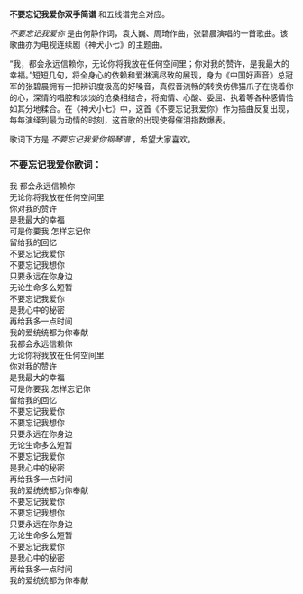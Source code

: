

**不要忘记我爱你双手简谱** 和五线谱完全对应。

_不要忘记我爱你_ 是由何静作词，袁大巍、周琦作曲，张碧晨演唱的一首歌曲。该歌曲亦为电视连续剧《神犬小七》的主题曲。

“我，都会永远信赖你，无论你将我放在任何空间里；你对我的赞许，是我最大的幸福。”短短几句，将全身心的依赖和爱淋漓尽致的展现，身为《中国好声音》总冠军的张碧晨拥有一把辨识度极高的好嗓音，真假音流畅的转换仿佛猫爪子在挠着你的心，深情的唱腔和淡淡的沧桑相结合，将痴情、心酸、委屈、执着等各种感情恰如其分地糅合。在《神犬小七》中，这首《不要忘记我爱你》作为插曲反复出现，每每演绎到最为动情的时刻，这首歌的出现使得催泪指数爆表。

歌词下方是 _不要忘记我爱你钢琴谱_ ，希望大家喜欢。

### 不要忘记我爱你歌词：

我 都会永远信赖你  
无论你将我放在任何空间里  
你对我的赞许  
是我最大的幸福  
可是你要我 怎样忘记你  
留给我的回忆  
不要忘记我爱你  
不要忘记我想你  
只要永远在你身边  
无论生命多么短暂  
不要忘记我爱你  
是我心中的秘密  
再给我多一点时间  
我的爱统统都为你奉献  
我都会永远信赖你  
无论你将我放在任何空间里  
你对我的赞许  
是我最大的幸福  
可是你要我 怎样忘记你  
留给我的回忆  
不要忘记我爱你  
不要忘记我想你  
只要永远在你身边  
无论生命多么短暂  
不要忘记我爱你  
是我心中的秘密  
再给我多一点时间  
我的爱统统都为你奉献  
不要忘记我爱你  
不要忘记我想你  
只要永远在你身边  
无论生命多么短暂  
不要忘记我爱你  
是我心中的秘密  
再给我多一点时间  
我的爱统统都为你奉献

